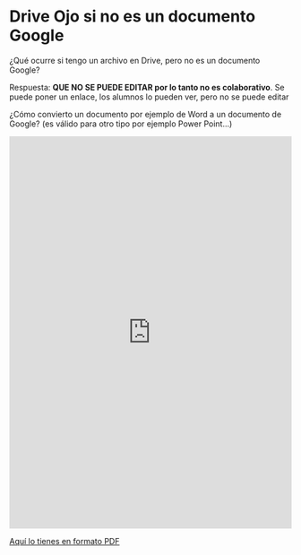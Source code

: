
# Drive Ojo si no es un documento Google

¿Qué ocurre si tengo un archivo en Drive, pero no es un documento Google? 

Respuesta: **QUE NO SE PUEDE EDITAR por lo tanto no es colaborativo**. Se puede poner un enlace, los alumnos lo pueden ver, pero no se puede editar

¿Cómo convierto un documento por ejemplo de Word a un documento de Google? (es válido para otro tipo por ejemplo Power Point...)

<iframe src="https://docs.google.com/presentation/d/e/2PACX-1vRHJEJuGGrIXGVcF4knkKQ7jdQSnVcCb3U-btQVbWGYDb7ZqLRVYurrHqEhP9Dz9dllud0QhP_Ttkxa/embed?start=false&loop=false&delayms=3000" frameborder="0" width="100%" height="700" allowfullscreen="true" mozallowfullscreen="true" webkitallowfullscreen="true"></iframe>

[Aquí lo tienes en formato PDF](http://aularagon.catedu.es/materialesaularagon2013/blogs/videos/Word-Google.pdf)

